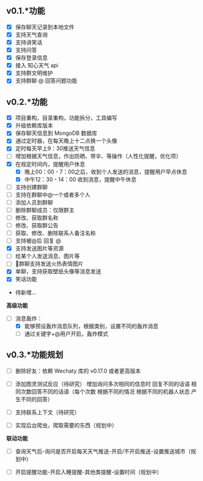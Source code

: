 ## v0.1.*功能

- [x] 保存聊天记录到本地文件
- [x] 支持天气查询
- [x] 支持讲笑话
- [x] 支持问答
- [x] 保存登录信息
- [x] 接入 知心天气 api
- [x] 支持群文明维护
- [x] 支持群聊 @ 回答问题功能

## v0.2.*功能

- [x] 项目重构，目录重构，功能拆分，工具编写
- [x] 升级依赖库版本
- [x] 保存聊天信息到 MongoDB 数据库
- [x] 通过定时器，在每天晚上十二点换一个头像
- [x] 定时每天早上9：30推送天气信息
- [ ] 增加根据天气信息，作出防晒、带伞、等操作（人性化提醒，优化项）
- [x] 在规定时间内，提醒用户休息
    - [x] 晚上00：00 - 7：00之后，收到个人发送的消息，提醒用户早点休息
    - [x] 中午12：30 - 14：00 收到消息，提醒中午休息
- [ ] 支持创建群聊
- [ ] 支持在群聊中@一个或者多个人
- [ ] 添加人员到群聊
- [ ] 删除群聊成员：仅限群主
- [ ] 修改、获取群名称
- [ ] 修改、获取群公告
- [ ] 获取、修改、删除联系人备注名称
- [ ] 支持被@后 回复 @
- [x] 支持发送图片等资源
- [ ] 给某个人发送消息、图片等
- [ ] 群聊支持发送火热表情图片
- [x] 单聊，支持获取壁纸头像等消息发送
- [x] 笑话功能
- 待新增...

**高级功能**

- [ ] 消息轰炸：
    - [x] 能够预设轰炸消息队列，根据类别，设置不同的轰炸消息
    - [ ] 通过关键字+@用户开启，轰炸模式

## v0.3.*功能规划

- [ ] 删除好友：依赖 Wechaty 库的 v0.17.0 或者更高版本
- [ ] 添加图灵测试反应（待研究）
    增加询问多次相同的信息时 回复不同的话语
    相同次数回答不同的话语（每个次数 根据不同的情况 根据不同的机器人状态 产生不同的回答）
- [ ] 支持联系上下文（待研究）
- [ ] 实现后台爬虫，爬取需要的东西（规划中）


**联动功能**

- [ ] 查询天气后-询问是否开启每天天气推送-开启/不开启推送-设置推送城市（规划中）
- [ ] 开启提醒功能-开启入睡提醒-其他类提醒-设置时间（规划中）



